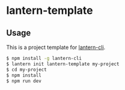 # lantern-template

## Usage

This is a project template for [lantern-cli](https://github.com/ssfe-team/lantern-cli).

``` bash
$ npm install -g lantern-cli
$ lantern init lantern-template my-project
$ cd my-project
$ npm install
$ npm run dev
```